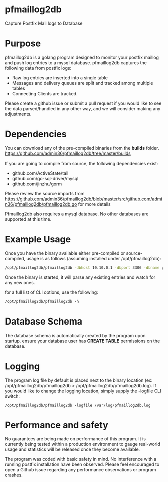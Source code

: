 pfmaillog2db
============

Capture Postfix Mail logs to Database

# Purpose

pfmaillog2db is a golang program designed to monitor your postfix maillog and push log entries to a mysql database. pfmaillog2db captures the following data from postfix logs:

* Raw log entries are inserted into a single table
* Messages and delivery queues are split and tracked among multiple tables
* Connecting Clients are tracked. 

Please create a github issue or submit a pull request if you would like to see the data parsed/handled in any other way, and we will consider making any adjustments.

# Dependencies

You can download any of the pre-compiled binaries from the **builds** folder. https://github.com/admin36/pfmaillog2db/tree/master/builds

If you are going to compile from source, the following dependencies exist:

* github.com/ActiveState/tail
* github.com/go-sql-driver/mysql
* github.com/jinzhu/gorm

Please review the source imports from https://github.com/admin36/pfmaillog2db/blob/master/src/github.com/admin36/pfmaillog2db/pfmaillog2db.go for more details

Pfmaillog2db also requires a mysql database. No other databases are supported at this time. 

# Example Usage

Once you have the binary available either pre-compiled or source-compiled, usage is as follows (assuming installed under /opt/pfmaillog2db):

```bash
/opt/pfmaillog2db/pfmaillog2db -dbhost 10.10.0.1 -dbport 3306 -dbname pfmaillog2db -dbuser pfmaillog2db -dbpass MySecretPassword -maillog /var/log/maillog
```

Once the binary is started, it will parse any existing entries and watch for any new ones. 

for a full list of CLI options, use the following:

```
/opt/pfmaillog2db/pfmaillog2db -h
```

# Database Schema

The database schema is automatically created by the program upon startup. ensure your database user has **CREATE TABLE** permissions on the database. 

# Logging

The program log file by default is placed next to the binary location (ex: /opt/pfmaillog2db/pfmaillog2db > /opt/pfmaillog2db/pfmaillog2db.log). If you would like to change the logging location, simply supply the -logfile CLI switch:

```
/opt/pfmaillog2db/pfmaillog2db -logfile /var/log/pfmaillog2db.log
```

# Performance and safety

No guarantees are being made on performance of this program. It is currently being tested within a production environment to gauge real-world usage and statistics will be released once they become available.

The program was coded with basic safety in mind. No interference with a running postfix installation have been observed. Please feel encouraged to open a Github issue regarding any performance observations or program crashes.


